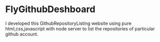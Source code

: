 # FlyGithubDeshboard
I developed this  GithubRepositoryListing website using pure html,css,javascript with node server to list the repositories of particular github account.
